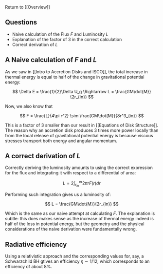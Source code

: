 Return to [[Overview]]

## Questions

- Naive calculation of the Flux $F$ and Luminosity $L$
- Explanation of the factor of 3 in the correct calculation
- Correct derivation of $L$

## A Naive calculation of $F$ and $L$

As we saw in [[Intro to Accretion Disks and ISCO]], the total increase in thermal energy is equal to half of the change in gravitational potential energy:

$$
\Delta E = \frac{1}{2}\Delta U_g \Rightarrow L = \frac{GM\dot{M}}{2r_{in}}
$$

Now, we also know that

$$
F = \frac{L}{4\pi r^2} \sim \frac{GM\dot{M}}{8r^3_{in}}
$$

This is a factor of 3 smaller than our result in [[Equations of Disk Structure]]. The reason why an accretion disk produces 3 times more power locally than from the local release of gravitational potential energy is because viscous stresses transport both energy and angular momentum.

## A correct derivation of $L$

Correctly deriving the luminosity amounts to using the correct expression for the flux and integrating it with respect to a differential of area:

$$
L = 2 \int^\infty_{r_{in}} 2 \pi r F(r) dr
$$

Performing such integration gives us a luminosity of:

$$
L = \frac{GM\dot{M}}{2r_{in}}
$$

Which is the same as our naive attempt at calculating $F$. The explanation is subtle: this does makes sense as the increase of thermal energy indeed is half of the loss in potential energy, but the geometry and the physical considerations of the naive derivation were fundamentally wrong. 

## Radiative efficiency

Using a relativistic approach and the corresponding values for, say, a Schwarzchild BH gtives an efficiency $\eta \sim 1/12$, which corresponds to an efficiency of about 8%.